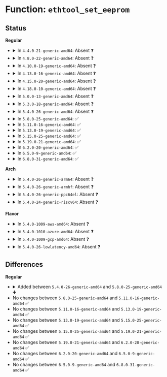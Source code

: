 # Function: <code>ethtool_set_eeprom</code>

## Status
<b>Regular</b>
<ul>
<li>
<details>
<summary>In <code>4.4.0-21-generic-amd64</code>: Absent ❓</summary>

```json
{
  "name": "ethtool_set_eeprom",
  "collision_type": "Unique Static",
  "inline_type": "Full",
  "funcs": [
    {
      "addr": 18446744071586322097,
      "name": "ethtool_set_eeprom",
      "external": false,
      "loc": "net/core/ethtool.c:1122",
      "file": "net/core/ethtool.c",
      "inline": "not declared, inlined",
      "caller_inline": [
        "net/core/ethtool.c:dev_ethtool"
      ],
      "caller_func": []
    }
  ],
  "symbols": []
}
```
</details>
</li>
<li>
<details>
<summary>In <code>4.8.0-22-generic-amd64</code>: Absent ❓</summary>

```json
{
  "name": "ethtool_set_eeprom",
  "collision_type": "Unique Static",
  "inline_type": "Full",
  "funcs": [
    {
      "addr": 18446744071586754875,
      "name": "ethtool_set_eeprom",
      "external": false,
      "loc": "net/core/ethtool.c:1582",
      "file": "net/core/ethtool.c",
      "inline": "not declared, inlined",
      "caller_inline": [
        "net/core/ethtool.c:dev_ethtool"
      ],
      "caller_func": []
    }
  ],
  "symbols": []
}
```
</details>
</li>
<li>
<details>
<summary>In <code>4.10.0-19-generic-amd64</code>: Absent ❓</summary>

```json
{
  "name": "ethtool_set_eeprom",
  "collision_type": "Unique Static",
  "inline_type": "Full",
  "funcs": [
    {
      "addr": 18446744071586940264,
      "name": "ethtool_set_eeprom",
      "external": false,
      "loc": "net/core/ethtool.c:1596",
      "file": "net/core/ethtool.c",
      "inline": "not declared, inlined",
      "caller_inline": [
        "net/core/ethtool.c:dev_ethtool"
      ],
      "caller_func": []
    }
  ],
  "symbols": []
}
```
</details>
</li>
<li>
<details>
<summary>In <code>4.13.0-16-generic-amd64</code>: Absent ❓</summary>

```json
{
  "name": "ethtool_set_eeprom",
  "collision_type": "Unique Static",
  "inline_type": "Full",
  "funcs": [
    {
      "addr": 18446744071587067744,
      "name": "ethtool_set_eeprom",
      "external": false,
      "loc": "net/core/ethtool.c:1601",
      "file": "net/core/ethtool.c",
      "inline": "not declared, inlined",
      "caller_inline": [
        "net/core/ethtool.c:dev_ethtool"
      ],
      "caller_func": []
    }
  ],
  "symbols": []
}
```
</details>
</li>
<li>
<details>
<summary>In <code>4.15.0-20-generic-amd64</code>: Absent ❓</summary>

```json
{
  "name": "ethtool_set_eeprom",
  "collision_type": "Unique Static",
  "inline_type": "Full",
  "funcs": [
    {
      "addr": 18446744071587567709,
      "name": "ethtool_set_eeprom",
      "external": false,
      "loc": "net/core/ethtool.c:1604",
      "file": "net/core/ethtool.c",
      "inline": "not declared, inlined",
      "caller_inline": [
        "net/core/ethtool.c:dev_ethtool"
      ],
      "caller_func": []
    }
  ],
  "symbols": []
}
```
</details>
</li>
<li>
<details>
<summary>In <code>4.18.0-10-generic-amd64</code>: Absent ❓</summary>

```json
{
  "name": "ethtool_set_eeprom",
  "collision_type": "Unique Static",
  "inline_type": "Full",
  "funcs": [
    {
      "addr": 18446744071587877294,
      "name": "ethtool_set_eeprom",
      "external": false,
      "loc": "net/core/ethtool.c:1616",
      "file": "net/core/ethtool.c",
      "inline": "not declared, inlined",
      "caller_inline": [
        "net/core/ethtool.c:dev_ethtool"
      ],
      "caller_func": []
    }
  ],
  "symbols": []
}
```
</details>
</li>
<li>
<details>
<summary>In <code>5.0.0-13-generic-amd64</code>: Absent ❓</summary>

```json
{
  "name": "ethtool_set_eeprom",
  "collision_type": "Unique Static",
  "inline_type": "Full",
  "funcs": [
    {
      "addr": 18446744071588013032,
      "name": "ethtool_set_eeprom",
      "external": false,
      "loc": "net/core/ethtool.c:1548",
      "file": "net/core/ethtool.c",
      "inline": "not declared, inlined",
      "caller_inline": [
        "net/core/ethtool.c:dev_ethtool"
      ],
      "caller_func": []
    }
  ],
  "symbols": []
}
```
</details>
</li>
<li>
<details>
<summary>In <code>5.3.0-18-generic-amd64</code>: Absent ❓</summary>

```json
{
  "name": "ethtool_set_eeprom",
  "collision_type": "Unique Static",
  "inline_type": "Full",
  "funcs": [
    {
      "addr": 18446744071588333226,
      "name": "ethtool_set_eeprom",
      "external": false,
      "loc": "net/core/ethtool.c:1551",
      "file": "net/core/ethtool.c",
      "inline": "not declared, inlined",
      "caller_inline": [
        "net/core/ethtool.c:dev_ethtool"
      ],
      "caller_func": []
    }
  ],
  "symbols": []
}
```
</details>
</li>
<li>
<details>
<summary>In <code>5.4.0-26-generic-amd64</code>: Absent ❓</summary>

```json
{
  "name": "ethtool_set_eeprom",
  "collision_type": "Unique Static",
  "inline_type": "Full",
  "funcs": [
    {
      "addr": 18446744071588538463,
      "name": "ethtool_set_eeprom",
      "external": false,
      "loc": "net/core/ethtool.c:1552",
      "file": "net/core/ethtool.c",
      "inline": "not declared, inlined",
      "caller_inline": [
        "net/core/ethtool.c:dev_ethtool"
      ],
      "caller_func": []
    }
  ],
  "symbols": []
}
```
</details>
</li>
<li>
<details>
<summary>In <code>5.8.0-25-generic-amd64</code>: ✅</summary>

```c
int ethtool_set_eeprom(struct net_device * dev, void * useraddr)
```

```json
{
  "name": "ethtool_set_eeprom",
  "collision_type": "Unique Static",
  "inline_type": "No",
  "funcs": [
    {
      "addr": 18446744071589865040,
      "name": "ethtool_set_eeprom",
      "external": false,
      "loc": "net/ethtool/ioctl.c:1461",
      "file": "net/ethtool/ioctl.c",
      "inline": "seen, unknown",
      "caller_inline": [],
      "caller_func": [
        "net/ethtool/ioctl.c:dev_ethtool"
      ]
    }
  ],
  "symbols": [
    {
      "addr": 18446744071589865040,
      "name": "ethtool_set_eeprom",
      "section": ".text",
      "bind": "STB_LOCAL",
      "size": 384
    }
  ]
}
```
</details>
</li>
<li>
<details>
<summary>In <code>5.11.0-16-generic-amd64</code>: ✅</summary>

```c
int ethtool_set_eeprom(struct net_device * dev, void * useraddr)
```

```json
{
  "name": "ethtool_set_eeprom",
  "collision_type": "Unique Static",
  "inline_type": "No",
  "funcs": [
    {
      "addr": 18446744071589904672,
      "name": "ethtool_set_eeprom",
      "external": false,
      "loc": "net/ethtool/ioctl.c:1465",
      "file": "net/ethtool/ioctl.c",
      "inline": "seen, unknown",
      "caller_inline": [],
      "caller_func": [
        "net/ethtool/ioctl.c:dev_ethtool"
      ]
    }
  ],
  "symbols": [
    {
      "addr": 18446744071589904672,
      "name": "ethtool_set_eeprom",
      "section": ".text",
      "bind": "STB_LOCAL",
      "size": 384
    }
  ]
}
```
</details>
</li>
<li>
<details>
<summary>In <code>5.13.0-19-generic-amd64</code>: ✅</summary>

```c
int ethtool_set_eeprom(struct net_device * dev, void * useraddr)
```

```json
{
  "name": "ethtool_set_eeprom",
  "collision_type": "Unique Static",
  "inline_type": "No",
  "funcs": [
    {
      "addr": 18446744071589811904,
      "name": "ethtool_set_eeprom",
      "external": false,
      "loc": "net/ethtool/ioctl.c:1465",
      "file": "net/ethtool/ioctl.c",
      "inline": "seen, unknown",
      "caller_inline": [],
      "caller_func": [
        "net/ethtool/ioctl.c:dev_ethtool"
      ]
    }
  ],
  "symbols": [
    {
      "addr": 18446744071589811904,
      "name": "ethtool_set_eeprom",
      "section": ".text",
      "bind": "STB_LOCAL",
      "size": 380
    }
  ]
}
```
</details>
</li>
<li>
<details>
<summary>In <code>5.15.0-25-generic-amd64</code>: ✅</summary>

```c
int ethtool_set_eeprom(struct net_device * dev, void * useraddr)
```

```json
{
  "name": "ethtool_set_eeprom",
  "collision_type": "Unique Static",
  "inline_type": "No",
  "funcs": [
    {
      "addr": 18446744071590572560,
      "name": "ethtool_set_eeprom",
      "external": false,
      "loc": "net/ethtool/ioctl.c:1570",
      "file": "net/ethtool/ioctl.c",
      "inline": "seen, unknown",
      "caller_inline": [],
      "caller_func": [
        "net/ethtool/ioctl.c:dev_ethtool"
      ]
    }
  ],
  "symbols": [
    {
      "addr": 18446744071590572560,
      "name": "ethtool_set_eeprom",
      "section": ".text",
      "bind": "STB_LOCAL",
      "size": 380
    }
  ]
}
```
</details>
</li>
<li>
<details>
<summary>In <code>5.19.0-21-generic-amd64</code>: ✅</summary>

```c
int ethtool_set_eeprom(struct net_device * dev, void * useraddr)
```

```json
{
  "name": "ethtool_set_eeprom",
  "collision_type": "Unique Static",
  "inline_type": "No",
  "funcs": [
    {
      "addr": 18446744071592189408,
      "name": "ethtool_set_eeprom",
      "external": false,
      "loc": "net/ethtool/ioctl.c:1596",
      "file": "net/ethtool/ioctl.c",
      "inline": "seen, unknown",
      "caller_inline": [],
      "caller_func": [
        "net/ethtool/ioctl.c:__dev_ethtool"
      ]
    }
  ],
  "symbols": [
    {
      "addr": 18446744071592189408,
      "name": "ethtool_set_eeprom",
      "section": ".text",
      "bind": "STB_LOCAL",
      "size": 404
    }
  ]
}
```
</details>
</li>
<li>
<details>
<summary>In <code>6.2.0-20-generic-amd64</code>: ✅</summary>

```c
int ethtool_set_eeprom(struct net_device * dev, void * useraddr)
```

```json
{
  "name": "ethtool_set_eeprom",
  "collision_type": "Unique Static",
  "inline_type": "No",
  "funcs": [
    {
      "addr": 18446744071594017600,
      "name": "ethtool_set_eeprom",
      "external": false,
      "loc": "net/ethtool/ioctl.c:1584",
      "file": "net/ethtool/ioctl.c",
      "inline": "seen, unknown",
      "caller_inline": [],
      "caller_func": [
        "net/ethtool/ioctl.c:__dev_ethtool"
      ]
    }
  ],
  "symbols": [
    {
      "addr": 18446744071594017600,
      "name": "ethtool_set_eeprom",
      "section": ".text",
      "bind": "STB_LOCAL",
      "size": 402
    }
  ]
}
```
</details>
</li>
<li>
<details>
<summary>In <code>6.5.0-9-generic-amd64</code>: ✅</summary>

```c
int ethtool_set_eeprom(struct net_device * dev, void * useraddr)
```

```json
{
  "name": "ethtool_set_eeprom",
  "collision_type": "Unique Static",
  "inline_type": "No",
  "funcs": [
    {
      "addr": 18446744071594395424,
      "name": "ethtool_set_eeprom",
      "external": false,
      "loc": "net/ethtool/ioctl.c:1596",
      "file": "net/ethtool/ioctl.c",
      "inline": "seen, unknown",
      "caller_inline": [],
      "caller_func": [
        "net/ethtool/ioctl.c:__dev_ethtool"
      ]
    }
  ],
  "symbols": [
    {
      "addr": 18446744071594395424,
      "name": "ethtool_set_eeprom",
      "section": ".text",
      "bind": "STB_LOCAL",
      "size": 402
    }
  ]
}
```
</details>
</li>
<li>
<details>
<summary>In <code>6.8.0-31-generic-amd64</code>: ✅</summary>

```c
int ethtool_set_eeprom(struct net_device * dev, void * useraddr)
```

```json
{
  "name": "ethtool_set_eeprom",
  "collision_type": "Unique Static",
  "inline_type": "No",
  "funcs": [
    {
      "addr": 18446744071595196768,
      "name": "ethtool_set_eeprom",
      "external": false,
      "loc": "net/ethtool/ioctl.c:1638",
      "file": "net/ethtool/ioctl.c",
      "inline": "seen, unknown",
      "caller_inline": [],
      "caller_func": [
        "net/ethtool/ioctl.c:__dev_ethtool"
      ]
    }
  ],
  "symbols": [
    {
      "addr": 18446744071595196768,
      "name": "ethtool_set_eeprom",
      "section": ".text",
      "bind": "STB_LOCAL",
      "size": 449
    }
  ]
}
```
</details>
</li>
</ul>
<b>Arch</b>
<ul>
<li>
<details>
<summary>In <code>5.4.0-26-generic-arm64</code>: Absent ❓</summary>

```json
{
  "name": "ethtool_set_eeprom",
  "collision_type": "Unique Static",
  "inline_type": "Full",
  "funcs": [
    {
      "addr": 18446603336502071860,
      "name": "ethtool_set_eeprom",
      "external": false,
      "loc": "net/core/ethtool.c:1552",
      "file": "net/core/ethtool.c",
      "inline": "not declared, inlined",
      "caller_inline": [
        "net/core/ethtool.c:dev_ethtool"
      ],
      "caller_func": []
    }
  ],
  "symbols": []
}
```
</details>
</li>
<li>
<details>
<summary>In <code>5.4.0-26-generic-armhf</code>: Absent ❓</summary>

```json
{
  "name": "ethtool_set_eeprom",
  "collision_type": "Unique Static",
  "inline_type": "Full",
  "funcs": [
    {
      "addr": 3234825972,
      "name": "ethtool_set_eeprom",
      "external": false,
      "loc": "net/core/ethtool.c:1552",
      "file": "net/core/ethtool.c",
      "inline": "not declared, inlined",
      "caller_inline": [
        "net/core/ethtool.c:dev_ethtool"
      ],
      "caller_func": []
    }
  ],
  "symbols": []
}
```
</details>
</li>
<li>
<details>
<summary>In <code>5.4.0-26-generic-ppc64el</code>: Absent ❓</summary>

```json
{
  "name": "ethtool_set_eeprom",
  "collision_type": "Unique Static",
  "inline_type": "Full",
  "funcs": [
    {
      "addr": 13835058055295522380,
      "name": "ethtool_set_eeprom",
      "external": false,
      "loc": "net/core/ethtool.c:1552",
      "file": "net/core/ethtool.c",
      "inline": "not declared, inlined",
      "caller_inline": [
        "net/core/ethtool.c:dev_ethtool"
      ],
      "caller_func": []
    }
  ],
  "symbols": []
}
```
</details>
</li>
<li>
<details>
<summary>In <code>5.4.0-24-generic-riscv64</code>: Absent ❓</summary>

```json
{
  "name": "ethtool_set_eeprom",
  "collision_type": "Unique Static",
  "inline_type": "Full",
  "funcs": [
    {
      "addr": 18446743936278349638,
      "name": "ethtool_set_eeprom",
      "external": false,
      "loc": "net/core/ethtool.c:1552",
      "file": "net/core/ethtool.c",
      "inline": "not declared, inlined",
      "caller_inline": [
        "net/core/ethtool.c:dev_ethtool"
      ],
      "caller_func": []
    }
  ],
  "symbols": []
}
```
</details>
</li>
</ul>
<b>Flavor</b>
<ul>
<li>
<details>
<summary>In <code>5.4.0-1009-aws-amd64</code>: Absent ❓</summary>

```json
{
  "name": "ethtool_set_eeprom",
  "collision_type": "Unique Static",
  "inline_type": "Full",
  "funcs": [
    {
      "addr": 18446744071588145199,
      "name": "ethtool_set_eeprom",
      "external": false,
      "loc": "net/core/ethtool.c:1552",
      "file": "net/core/ethtool.c",
      "inline": "not declared, inlined",
      "caller_inline": [
        "net/core/ethtool.c:dev_ethtool"
      ],
      "caller_func": []
    }
  ],
  "symbols": []
}
```
</details>
</li>
<li>
<details>
<summary>In <code>5.4.0-1010-azure-amd64</code>: Absent ❓</summary>

```json
{
  "name": "ethtool_set_eeprom",
  "collision_type": "Unique Static",
  "inline_type": "Full",
  "funcs": [
    {
      "addr": 18446744071587858031,
      "name": "ethtool_set_eeprom",
      "external": false,
      "loc": "net/core/ethtool.c:1552",
      "file": "net/core/ethtool.c",
      "inline": "not declared, inlined",
      "caller_inline": [
        "net/core/ethtool.c:dev_ethtool"
      ],
      "caller_func": []
    }
  ],
  "symbols": []
}
```
</details>
</li>
<li>
<details>
<summary>In <code>5.4.0-1009-gcp-amd64</code>: Absent ❓</summary>

```json
{
  "name": "ethtool_set_eeprom",
  "collision_type": "Unique Static",
  "inline_type": "Full",
  "funcs": [
    {
      "addr": 18446744071588477023,
      "name": "ethtool_set_eeprom",
      "external": false,
      "loc": "net/core/ethtool.c:1552",
      "file": "net/core/ethtool.c",
      "inline": "not declared, inlined",
      "caller_inline": [
        "net/core/ethtool.c:dev_ethtool"
      ],
      "caller_func": []
    }
  ],
  "symbols": []
}
```
</details>
</li>
<li>
<details>
<summary>In <code>5.4.0-26-lowlatency-amd64</code>: Absent ❓</summary>

```json
{
  "name": "ethtool_set_eeprom",
  "collision_type": "Unique Static",
  "inline_type": "Full",
  "funcs": [
    {
      "addr": 18446744071588613935,
      "name": "ethtool_set_eeprom",
      "external": false,
      "loc": "net/core/ethtool.c:1552",
      "file": "net/core/ethtool.c",
      "inline": "not declared, inlined",
      "caller_inline": [
        "net/core/ethtool.c:dev_ethtool"
      ],
      "caller_func": []
    }
  ],
  "symbols": []
}
```
</details>
</li>
</ul>

## Differences
<b>Regular</b>
<ul>
<li>
<details>
<summary>Added between <code>5.4.0-26-generic-amd64</code> and <code>5.8.0-25-generic-amd64</code> ➕</summary>

```c
int ethtool_set_eeprom(struct net_device * dev, void * useraddr)
```
</details>
</li>
<li>
No changes between <code>5.8.0-25-generic-amd64</code> and <code>5.11.0-16-generic-amd64</code> ✅
</li>
<li>
No changes between <code>5.11.0-16-generic-amd64</code> and <code>5.13.0-19-generic-amd64</code> ✅
</li>
<li>
No changes between <code>5.13.0-19-generic-amd64</code> and <code>5.15.0-25-generic-amd64</code> ✅
</li>
<li>
No changes between <code>5.15.0-25-generic-amd64</code> and <code>5.19.0-21-generic-amd64</code> ✅
</li>
<li>
No changes between <code>5.19.0-21-generic-amd64</code> and <code>6.2.0-20-generic-amd64</code> ✅
</li>
<li>
No changes between <code>6.2.0-20-generic-amd64</code> and <code>6.5.0-9-generic-amd64</code> ✅
</li>
<li>
No changes between <code>6.5.0-9-generic-amd64</code> and <code>6.8.0-31-generic-amd64</code> ✅
</li>
</ul>
